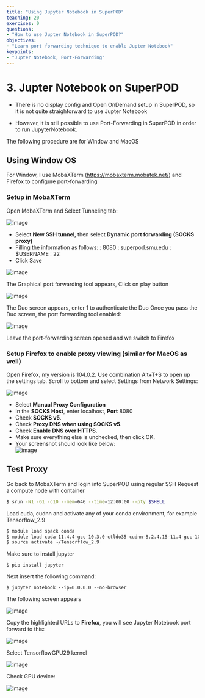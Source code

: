 ```yaml
---
title: "Using Jupyter Notebook in SuperPOD"
teaching: 20
exercises: 0
questions:
- "How to use Jupter Notebook in SuperPOD?"
objectives:
- "Learn port forwarding technique to enable Jupter Notebook"
keypoints:
- "Jupter Notebook, Port-Forwarding"
---
```


# 3. Jupter Notebook on SuperPOD

- There is no display config and Open OnDemand setup in SuperPOD, so it is not quite straighforward to use Jupter Notebook

- However, it is still possible to use Port-Forwarding in SuperPOD in order to run JupyterNotebook.

The following procedure are for Window and MacOS

## Using Window OS

For Window, I use MobaXTerm (https://mobaxterm.mobatek.net/) and Firefox to configure port-forwarding

### Setup in MobaXTerm

Open MobaXTerm and Select Tunneling tab:

![image](https://user-images.githubusercontent.com/43855029/189714886-2e90e9fc-123c-48ac-8c2d-c817441b5a09.png)

- Select **New SSH tunnel**, then select **Dynamic port forwarding (SOCKS proxy)**
- Filling the information as follows:
    **<Forwarded port>**: 8080
    **<SSH server>**: superpod.smu.edu
    **<SSH login>**: $USERNAME
    **<SSH port>**: 22
- Click Save
       
![image](https://user-images.githubusercontent.com/43855029/189715197-37ce44ee-b4f7-4b88-900c-dc9d2442168f.png)

The Graphical port forwarding tool appears, Click on play button
      
![image](https://user-images.githubusercontent.com/43855029/189715476-66ca7a82-87d6-4230-8aca-e508d1db96ae.png)

The Duo screen appears, enter 1 to authenticate the Duo
Once you pass the Duo screen, the port forwarding tool enabled:
      
![image](https://user-images.githubusercontent.com/43855029/189716103-1ac8f8b4-e822-4ed7-a7e8-a6d3e1f9c9c8.png)

Leave the port-forwarding screen opened and we switch to Firefox

### Setup Firefox to enable proxy viewing (similar for MacOS as well)

Open Firefox, my version is 104.0.2.
Use combination Alt+T+S to open up the settings tab. Scroll to bottom and select Settings from Network Settings:
        
![image](https://user-images.githubusercontent.com/43855029/189716620-973851c3-255c-4f21-9af3-ca156f16c980.png)

- Select **Manual Proxy Configuration**
- In the **SOCKS Host**, enter localhost, **Port** 8080
- Check **SOCKS v5**.
- Check **Proxy DNS when using SOCKS v5**.
- Check **Enable DNS over HTTPS**.
- Make sure everything else is unchecked, then click OK.
- Your screenshot should look like below:        
![image](https://user-images.githubusercontent.com/43855029/189716896-4415fb80-9b1f-4287-9ecf-6adc2b1357ef.png)

## Test Proxy
        
Go back to MobaXTerm and login into SuperPOD using regular SSH 
Request a compute node with container
        
```bash
$ srun -N1 -G1 -c10 --mem=64G --time=12:00:00 --pty $SHELL
```        

Load cuda, cudnn and activate any of your conda environment, for example Tensorflow_2.9
   
```bash
$ module load spack conda
$ module load cuda-11.4.4-gcc-10.3.0-ctldo35 cudnn-8.2.4.15-11.4-gcc-10.3.0-eluwegp
$ source activate ~/Tensorflow_2.9   
``` 
   
Make sure to install jupyter
   
```
$ pip install jupyter   
```   
   
Next insert the following command:
        
```
$ jupyter notebook --ip=0.0.0.0 --no-browser
```

The following screen appears
        
![image](https://user-images.githubusercontent.com/43855029/211874487-99ead2fa-83c9-457f-947b-e369b02ac713.png)
        
Copy the highlighted URLs to **Firefox**, you will see Jupyter Notebook port forward to this:
        
![image](https://user-images.githubusercontent.com/43855029/211874565-034ade54-349a-4025-a0f0-5f6a6434b0b5.png)        

Select TensorflowGPU29 kernel

![image](https://user-images.githubusercontent.com/43855029/211874741-3b5ddf7e-4ac9-4b8c-b822-a3520abb527d.png)
   
Check GPU device:
   
![image](https://user-images.githubusercontent.com/43855029/211874984-b0f0dd88-ff18-442e-b892-66537fe43bfa.png)
   
   

   
        
        
